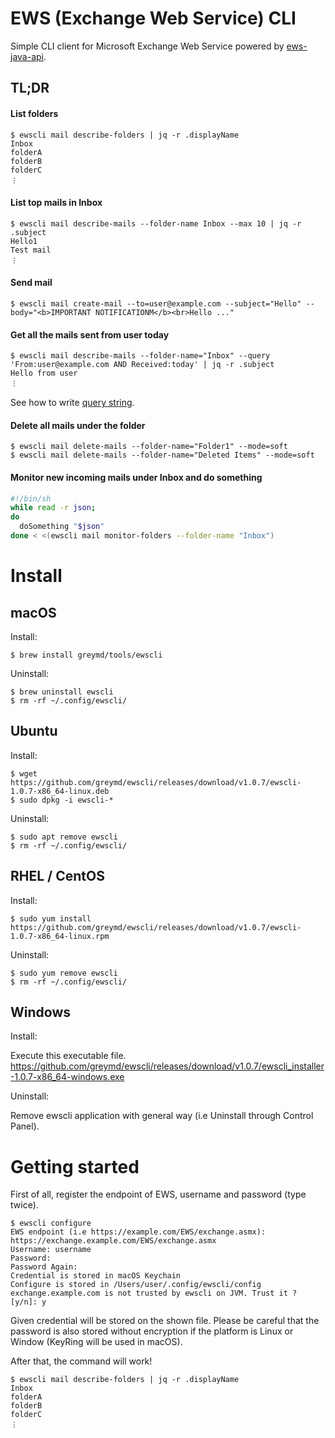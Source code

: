 # EWS (Exchange Web Service) CLI

Simple CLI client for Microsoft Exchange Web Service powered by [ews-java-api](https://github.com/OfficeDev/ews-java-api).

## TL;DR

#### List folders

```
$ ewscli mail describe-folders | jq -r .displayName
Inbox
folderA
folderB
folderC
︙
```

#### List top mails in Inbox

```
$ ewscli mail describe-mails --folder-name Inbox --max 10 | jq -r .subject
Hello1
Test mail
︙
```

#### Send mail

```
$ ewscli mail create-mail --to=user@example.com --subject="Hello" --body="<b>IMPORTANT NOTIFICATIONM</b><br>Hello ..."
```

#### Get all the mails sent from user today

```
$ ewscli mail describe-mails --folder-name="Inbox" --query 'From:user@example.com AND Received:today' | jq -r .subject
Hello from user
︙
```

See how to write [query string](https://docs.microsoft.com/en-us/exchange/client-developer/web-service-reference/querystring-querystringtype).

#### Delete all mails under the folder

```
$ ewscli mail delete-mails --folder-name="Folder1" --mode=soft
$ ewscli mail delete-mails --folder-name="Deleted Items" --mode=soft
```

#### Monitor new incoming mails under Inbox and do something

```bash
#!/bin/sh
while read -r json;
do
  doSomething "$json"
done < <(ewscli mail monitor-folders --folder-name "Inbox")
```

# Install

## macOS

Install:

```
$ brew install greymd/tools/ewscli
```

Uninstall:

```
$ brew uninstall ewscli
$ rm -rf ~/.config/ewscli/
```

## Ubuntu

Install:

```
$ wget https://github.com/greymd/ewscli/releases/download/v1.0.7/ewscli-1.0.7-x86_64-linux.deb
$ sudo dpkg -i ewscli-*
```

Uninstall:

```
$ sudo apt remove ewscli
$ rm -rf ~/.config/ewscli/
```

## RHEL / CentOS

Install:

```
$ sudo yum install https://github.com/greymd/ewscli/releases/download/v1.0.7/ewscli-1.0.7-x86_64-linux.rpm
```

Uninstall:

```
$ sudo yum remove ewscli
$ rm -rf ~/.config/ewscli/
```

## Windows

Install:

Execute this executable file.
https://github.com/greymd/ewscli/releases/download/v1.0.7/ewscli_installer-1.0.7-x86_64-windows.exe

Uninstall:

Remove ewscli application with general way (i.e Uninstall through Control Panel).

# Getting started

First of all, register the endpoint of EWS, username and password (type twice).

```
$ ewscli configure
EWS endpoint (i.e https://example.com/EWS/exchange.asmx): https://exchange.example.com/EWS/exchange.asmx
Username: username
Password:
Password Again:
Credential is stored in macOS Keychain
Configure is stored in /Users/user/.config/ewscli/config
exchange.example.com is not trusted by ewscli on JVM. Trust it ? [y/n]: y
```

Given credential will be stored on the shown file.
Please be careful that the password is also stored without encryption if the platform is Linux or Window (KeyRing will be used in macOS).

After that, the command will work!

```
$ ewscli mail describe-folders | jq -r .displayName
Inbox
folderA
folderB
folderC
︙
```

